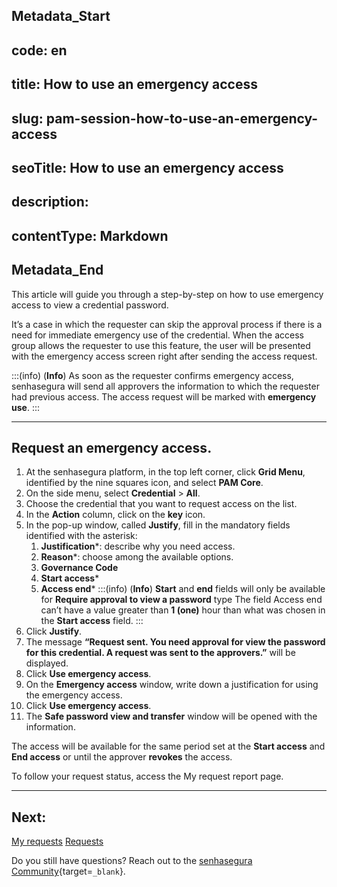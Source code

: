 ## Metadata_Start 
## code: en
## title: How to use an emergency access 
## slug: pam-session-how-to-use-an-emergency-access 
## seoTitle: How to use an emergency access 
## description:  
## contentType: Markdown 
## Metadata_End
This article will guide you through a step-by-step on how to use emergency access to view a credential password.

It’s a case in which the requester can skip the approval process if there is a need for immediate emergency use of the credential.
When the access group allows the requester to use this feature, the user will be presented with the emergency access screen right after sending the access request.

:::(info) (**Info**)
As soon as the requester confirms emergency access, senhasegura will send all approvers the information to which the requester had previous access. The access request will be marked with **emergency use**.
:::

---
## Request an emergency access.

1. At the senhasegura platform, in the top left corner, click **Grid Menu**, identified by the nine squares icon, and select **PAM Core**.
2. On the side menu, select **Credential** >  **All**.
3. Choose the credential that you want to request access on the list.
4. In the **Action** column, click on the **key** icon.
5. In the pop-up window, called **Justify**, fill in the mandatory fields identified with the asterisk:
    1. **Justification***: describe why you need access.
    2. **Reason***: choose among the available options.
    3. **Governance Code**
    4. **Start access***
    5. **Access end***
    :::(info) (**Info**)
    **Start** and **end** fields will only be available for **Require approval to view a password** type
    The field Access end can’t have a value greater than **1 (one)** hour than what was chosen in the **Start access** field.
    :::
6. Click **Justify**.
7. The message **“Request sent. You need approval for view the password for this credential. A request was sent to the approvers.”** will be displayed.
8. Click **Use emergency access**.
9. On the **Emergency access** window, write down a justification for using the emergency access.
10. Click **Use emergency access**.
11. The **Safe password view and transfer** window will be opened with the information.

The access will be available for the same period set at the **Start access** and **End access** or until the approver **revokes** the access.

To follow your request status, access the My request report page.

---
## Next:
[My requests](/v3-32/docs/pam-session-requests)
[Requests](/v3-32/docs/pam-session-requests)

Do you still have questions? Reach out to the [senhasegura Community](https://community.senhasegura.io/){target=`_blank`}.